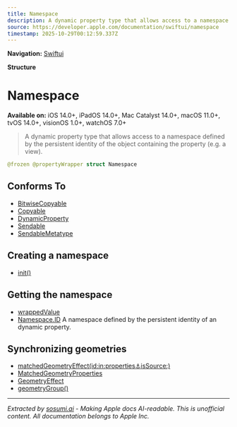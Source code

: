 ```yaml
---
title: Namespace
description: A dynamic property type that allows access to a namespace defined by the persistent identity of the object containing the property (e.g. a view).
source: https://developer.apple.com/documentation/swiftui/namespace
timestamp: 2025-10-29T00:12:59.337Z
---
```


**Navigation:** [Swiftui](/documentation/swiftui)

**Structure**

# Namespace

**Available on:** iOS 14.0+, iPadOS 14.0+, Mac Catalyst 14.0+, macOS 11.0+, tvOS 14.0+, visionOS 1.0+, watchOS 7.0+

> A dynamic property type that allows access to a namespace defined by the persistent identity of the object containing the property (e.g. a view).

```swift
@frozen @propertyWrapper struct Namespace
```

## Conforms To

- [BitwiseCopyable](/documentation/Swift/BitwiseCopyable)
- [Copyable](/documentation/Swift/Copyable)
- [DynamicProperty](/documentation/swiftui/dynamicproperty)
- [Sendable](/documentation/Swift/Sendable)
- [SendableMetatype](/documentation/Swift/SendableMetatype)

## Creating a namespace

- [init()](/documentation/swiftui/namespace/init())

## Getting the namespace

- [wrappedValue](/documentation/swiftui/namespace/wrappedvalue)
- [Namespace.ID](/documentation/swiftui/namespace/id) A namespace defined by the persistent identity of an  dynamic property.

## Synchronizing geometries

- [matchedGeometryEffect(id:in:properties:anchor:isSource:)](/documentation/swiftui/view/matchedgeometryeffect(id:in:properties:anchor:issource:))
- [MatchedGeometryProperties](/documentation/swiftui/matchedgeometryproperties)
- [GeometryEffect](/documentation/swiftui/geometryeffect)
- [geometryGroup()](/documentation/swiftui/view/geometrygroup())

---

*Extracted by [sosumi.ai](https://sosumi.ai) - Making Apple docs AI-readable.*
*This is unofficial content. All documentation belongs to Apple Inc.*

